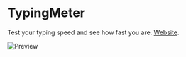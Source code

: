 # TypingMeter
 Test your typing speed and see how fast you are. [Website](https://romnan.my.id/typingmeter).

![Preview](https://i.imgur.com/EJdxSvu.png)
